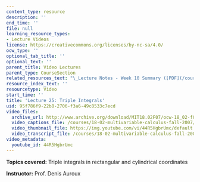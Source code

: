 ```yaml
---
content_type: resource
description: ''
end_time: ''
file: null
learning_resource_types:
- Lecture Videos
license: https://creativecommons.org/licenses/by-nc-sa/4.0/
ocw_type: ''
optional_tab_title: ''
optional_text: ''
parent_title: Video Lectures
parent_type: CourseSection
related_resources_text: "\_Lecture Notes - Week 10 Summary ([PDF](/courses/18-02-multivariable-calculus-fall-2007/resources/lec_week10))"
resource_index_text: ''
resourcetype: Video
start_time: ''
title: 'Lecture 25: Triple Integrals'
uid: 95f786f9-22b8-2706-f3a6-49c8533c7ecd
video_files:
  archive_url: http://www.archive.org/download/MIT18.02F07/ocw-18_02-f07-lec25_300k.mp4
  video_captions_file: /courses/18-02-multivariable-calculus-fall-2007/9687e4eb05ca5beba7604abcfbc813f0_44R5HgbrUmc.vtt
  video_thumbnail_file: https://img.youtube.com/vi/44R5HgbrUmc/default.jpg
  video_transcript_file: /courses/18-02-multivariable-calculus-fall-2007/38639286417c91d6080856f6affd754f_44R5HgbrUmc.pdf
video_metadata:
  youtube_id: 44R5HgbrUmc
---
```


**Topics covered:** Triple integrals in rectangular and cylindrical coordinates

**Instructor:** Prof. Denis Auroux

